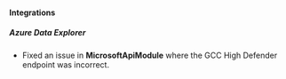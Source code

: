 
#### Integrations

##### Azure Data Explorer

- Fixed an issue in **MicrosoftApiModule** where the GCC High Defender endpoint was incorrect.